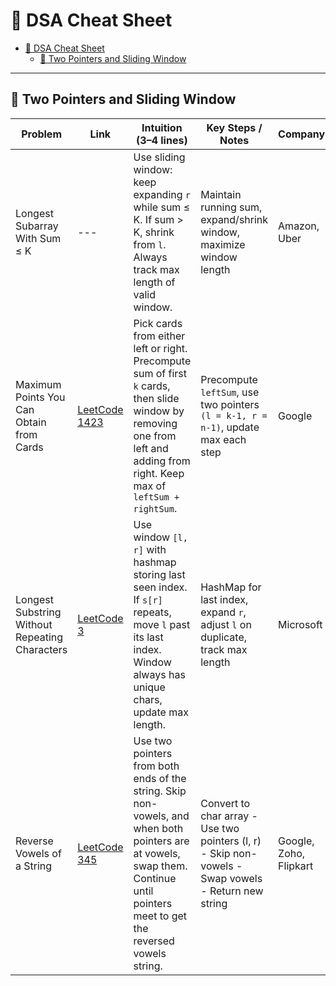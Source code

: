 # 📘 DSA Cheat Sheet

- [📘 DSA Cheat Sheet](#-dsa-cheat-sheet)
  - [🔹 Two Pointers and Sliding Window](#-two-pointers-and-sliding-window)

---

## 🔹 Two Pointers and Sliding Window

| Problem                                        | Link                                                                                     | Intuition (3–4 lines)                                                                                                                                                            | Key Steps / Notes                                                                                   | Company                | Video Tutorial                                                                                      |
| ---------------------------------------------- | ---------------------------------------------------------------------------------------- | --------------------------------------------------------------------------------------------------------------------------------------------------------------------------------- | --------------------------------------------------------------------------------------------------- | ---------------------- | --------------------------------------------------------------------------------------------------- |
| Longest Subarray With Sum ≤ K                 | ---                                                                                      | Use sliding window: keep expanding `r` while sum ≤ K. If sum > K, shrink from `l`. Always track max length of valid window.                                                  | Maintain running sum, expand/shrink window, maximize window length                                  | Amazon, Uber           | *---*                                                                                             |
| Maximum Points You Can Obtain from Cards       | [LeetCode 1423](https://leetcode.com/problems/maximum-points-you-can-obtain-from-cards/)    | Pick cards from either left or right. Precompute sum of first `k` cards, then slide window by removing one from left and adding from right. Keep max of `leftSum + rightSum`. | Precompute `leftSum`, use two pointers `(l = k-1, r = n-1)`, update max each step               | Google                 | [Striver](https://www.youtube.com/watch?v=pBWCOCS636U&list=PLgUwDviBIf0q7vrFA_HEWcqRqMpCXzYAL&index=2) |
| Longest Substring Without Repeating Characters | [LeetCode 3](https://leetcode.com/problems/longest-substring-without-repeating-characters/) | Use window `[l, r]` with hashmap storing last seen index. If `s[r]` repeats, move `l` past its last index. Window always has unique chars, update max length.               | HashMap for last index, expand `r`, adjust `l` on duplicate, track max length                   | Microsoft              | [Striver](https://youtu.be/-zSxTJkcdAo?si=tHnN2i8U9vnm9F7h)                                            |
| Reverse Vowels of a String                     | [LeetCode 345](https://leetcode.com/problems/reverse-vowels-of-a-string/)                   | Use two pointers from both ends of the string. Skip non-vowels, and when both pointers are at vowels, swap them. Continue until pointers meet to get the reversed vowels string.  | Convert to char array - Use two pointers (l, r) - Skip non-vowels - Swap vowels - Return new string | Google, Zoho, Flipkart | [CodeStoryWithMIK](https://youtu.be/pqzvpK8zTHU?si=YcEs1Uh80bE0YYlj)                                   |
